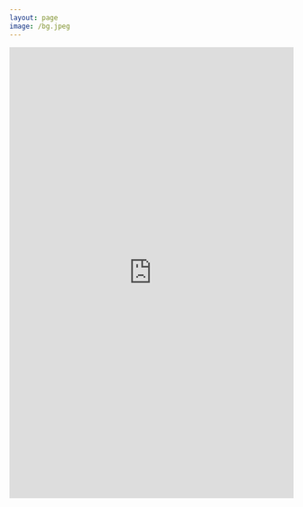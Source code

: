 ```yaml
---
layout: page
image: /bg.jpeg
---
```


<div style="display:flex;">
<iframe src="https://docs.google.com/forms/d/e/1FAIpQLSfjnNTYGfbK5pAb0J5_-eTO5Nj_yqvP-jaCzsY_WEvDDpdrYA/viewform?embedded=true" width="940" height="800" frameborder="0" marginheight="0" marginwidth="0">Loading…</iframe>
</div>